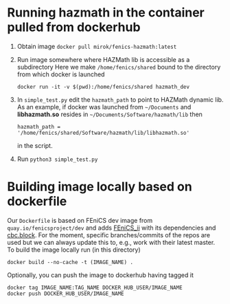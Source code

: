 # Running hazmath in the container pulled from dockerhub

1. Obtain image `docker pull mirok/fenics-hazmath:latest`
2. Run image somewhere where HAZMath lib is accessible as a subdirectory
   Here we make `/home/fenics/shared` bound to the directory from which
   docker is launched
   
   ```
   docker run -it -v $(pwd):/home/fenics/shared hazmath_dev
   ```
   
3. In `simple_test.py` edit the `hazmath_path` to point to HAZMath dynamic
   lib. As an example, if docker was launched from `~/Documents` and __libhazmath.so__
   resides in `~/Documents/Software/hazmath/lib` then
 
   ```
   hazmath_path = '/home/fenics/shared/Software/hazmath/lib/libhazmath.so'
   ```
   
   in the script.
4. Run `python3 simple_test.py`

# Building image locally based on dockerfile

Our `Dockerfile` is based on FEniCS dev image from `quay.io/fenicsproject/dev`
and adds [FEniCS_ii](https://github.com/MiroK/fenics_ii) with its dependencies and [cbc.block](https://bitbucket.org/fenics-apps/cbc.block).
For the moment, specific branches/commits of the repos are used but we can always
update this to, e.g., work with their latest master. To build the image locally
run (in this directory)

```
docker build --no-cache -t (IMAGE_NAME) .
```

Optionally, you can push the image to dockerhub having tagged it

```
docker tag IMAGE_NAME:TAG_NAME DOCKER_HUB_USER/IMAGE_NAME
docker push DOCKER_HUB_USER/IMAGE_NAME
```

